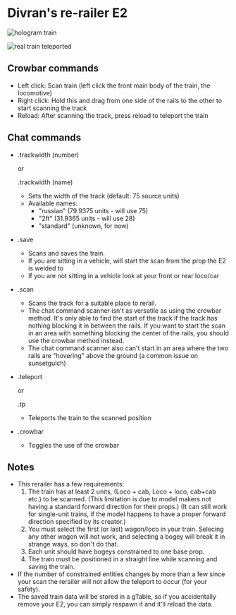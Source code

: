 # Divran's re-railer E2

![hologram train](https://i.imgur.com/Q7pL50l.jpg)

![real train teleported](https://i.imgur.com/0pYpJOy.jpg)

## Crowbar commands
* Left click: Scan train (left click the front main body of the train, the locomotive)
* Right click: Hold this and drag from one side of the rails to the other to start scanning the track
* Reload: After scanning the track, press reload to teleport the train
    
## Chat commands
* .trackwidth (number)

  or
  
  .trackwidth (name)
  * Sets the width of the track (default: 75 source units)
  * Available names: 
    *  "russian" (79.9375 units - will use 75)
    * "2ft" (31.9365 units - will use 28)
    * "standard" (unknown, for now)
  
* .save
  * Scans and saves the train.
  * If you are sitting in a vehicle, will start the scan from the prop the E2 is welded to
  * If you are not sitting in a vehicle look at your front or rear loco/car

* .scan
  * Scans the track for a suitable place to rerail.
  * The chat command scanner isn't as versatile as using the crowbar method. It's only able to find the start of the track
    if the track has nothing blocking it in between the rails.
    If you want to start the scan in an area with something blocking the center of the rails, you should
    use the crowbar method instead.
  * The chat command scanner also can't start in an area where the two rails are "hovering" above the ground (a common issue on sunsetgulch)

* .teleport

  or
  
  .tp
  * Teleports the train to the scanned position

* .crowbar
  * Toggles the use of the crowbar

## Notes
* This rerailer has a few requirements:
  1. The train has at least 2 units, (Loco + cab, Loco + loco, cab+cab etc.) to be scanned. 
    (This limitation is due to model makers not having a standard forward direction for their props.)
    (It can still work for single-unit trains, if the model happens to have a proper forward direction specified by its creator.)
  2. You must select the first (or last) wagon/loco in your train. Selecing any other wagon will not work, and selecting a bogey will break it in strange ways, so don't do that.
  3. Each unit should have bogeys constrained to one base prop.
  4. The train must be positioned in a straight line while scanning and saving the train.
* If the number of constrained entities changes by more than a few since your scan the rerailer will not allow the teleport to occur (for your safety).
* The saved train data will be stored in a gTable, so if you accidentally remove your E2, you can simply respawn it and it'll reload the data.